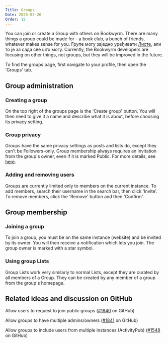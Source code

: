 ```yaml
---
Title: Groups
Date: 2025-05-26
Order: 12
---
```


You can join or create a Group with others on Bookwyrm.
There are many things a group could be made for - a book club, a bunch of friends, whatever makes sense for you.
Групе могу заједно уређивати [Листе](lists.html), али то је за сада све што могу.
Currently, the Bookwyrm developers are focusing on other things, not groups, but they will be improved in the future.

To find the groups page, first navigate to your profile, then open the 'Groups' tab.

## Group administration

### Creating a group

On the top right of the groups page is the 'Create group' button.
You will then need to give it a name and describe what it is about, before choosing its privacy setting.

### Group privacy

Groups have the same privacy settings as posts and lists do, except they can't be Followers-only.
Group membership always requires an invitation from the group's owner, even if it is marked Public.
For more details, see [here](/privacy-controls#Groups).

### Adding and removing users

Groups are currently limited only to members on the current instance.
To add members, search their username in the search bar, then click 'Invite'.
To remove members, click the 'Remove' button and then 'Confirm'.

## Group membership

### Joining a group

To join a group, you must be on the same instance (website) and be invited by its owner.
You will then receive a notification which lets you join.
The group owner is marked with a star symbol.

### Using group Lists

Group Lists work very similarly to normal Lists, except they are curated by all members of a Group.
They can be created by any member of a group from the group's homepage.

## Related ideas and discussion on GitHub

Allow users to request to join public groups ([#1840](https://github.com/bookwyrm-social/bookwyrm/issues/1840) on GitHub)

Allow groups to have multiple admins/owners ([#1841](https://github.com/bookwyrm-social/bookwyrm/issues/1841) on GitHub)

Allow groups to include users from multiple instances (ActivityPub) ([#1548](https://github.com/bookwyrm-social/bookwyrm/issues/1548) on GitHub)

